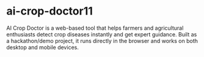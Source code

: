 # ai-crop-doctor11
AI Crop Doctor is a web-based tool that helps farmers and agricultural enthusiasts detect crop diseases instantly and get expert guidance. Built as a hackathon/demo project, it runs directly in the browser and works on both desktop and mobile devices.

